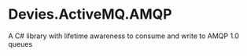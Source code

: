 # Devies.ActiveMQ.AMQP
A C# library with lifetime awareness to consume and write to AMQP 1.0 queues 
